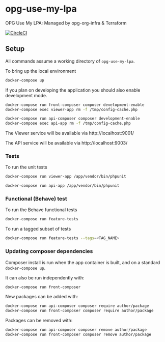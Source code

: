 # opg-use-my-lpa
OPG Use My LPA: Managed by opg-org-infra &amp; Terraform

[![CircleCI](https://circleci.com/gh/ministryofjustice/opg-use-an-lpa.svg?style=svg)](https://circleci.com/gh/ministryofjustice/opg-use-an-lpa)

## Setup

All commands assume a working directory of `opg-use-my-lpa`.

To bring up the local environment
```bash
docker-compose up
```

If you plan on developing the application you should also enable development mode.
```bash
docker-compose run front-composer composer development-enable
docker-compose exec viewer-app rm -f /tmp/config-cache.php

docker-compose run api-composer composer development-enable
docker-compose exec api-app rm -f /tmp/config-cache.php
```

The Viewer service will be available via http://localhost:9001/

The API service will be available via http://localhost:9003/

### Tests

To run the unit tests
```bash
docker-compose run viewer-app /app/vendor/bin/phpunit

docker-compose run api-app /app/vendor/bin/phpunit
```

### Functional (Behave) test

To run the Behave functional tests

```bash
docker-compose run feature-tests
```

To run a tagged subset of tests
```bash
docker-compose run feature-tests --tags=<TAG_NAME>
```

### Updating composer dependencies

Composer install is run when the app container is built, and on a standard `docker-compose up`.

It can also be run independently with:
```bash
docker-compose run front-composer
```

New packages can be added with:
```bash
docker-compose run api-composer composer require author/package
docker-compose run front-composer composer require author/package
```

Packages can be removed with:
```bash
docker-compose run api-composer composer remove author/package
docker-compose run front-composer composer remove author/package
```
